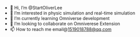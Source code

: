 - 👋 Hi, I’m @StartOliverLee
- 👀 I’m interested in physic simulation and real-time simulation
- 🌱 I’m currently learning Omniverse development
- 💞️ I’m looking to collaborate on Omniverese Extension
- 📫 How to reach me email@1519018788@qq.com

<!---
StartOliverLee/StartOliverLee is a ✨ special ✨ repository because its `README.md` (this file) appears on your GitHub profile.
You can click the Preview link to take a look at your changes.
--->

